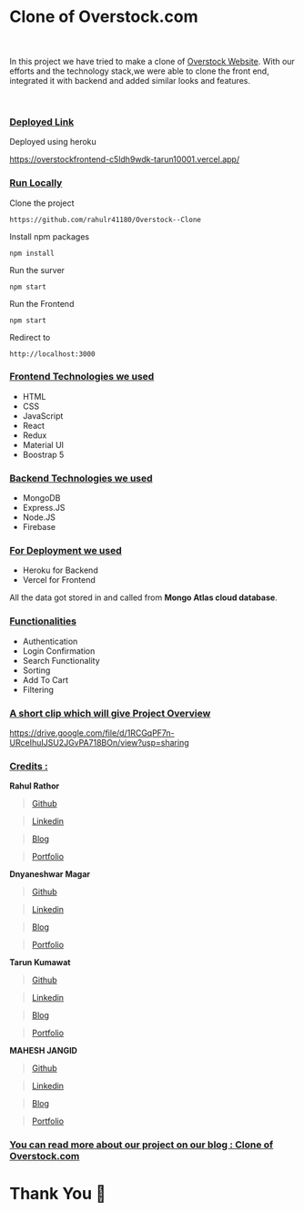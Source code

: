 

# Clone of Overstock.com  &nbsp;   &nbsp;   &nbsp;   &nbsp;   &nbsp; &nbsp;   &nbsp;   &nbsp;   &nbsp;   &nbsp; &nbsp;   &nbsp;   &nbsp;   &nbsp;   &nbsp; &nbsp;   &nbsp;   &nbsp;   &nbsp;   &nbsp;  &nbsp;   &nbsp;    &nbsp;   &nbsp;   &nbsp;   &nbsp;

In this project we have tried to make a clone of <a href="https://www.overstock.com/" target="_blank">Overstock Website</a>. With our efforts and the technology stack,we were able to clone the front end, integrated it with backend and added similar looks and features.

<img src="https://miro.medium.com/max/1400/1*No28AKL8qLCLMuldfFqW7Q.png" alt="" />

<img src="https://miro.medium.com/max/1400/1*uFR3vg5xPU14d6JEhKvZyQ.png" alt="" />

<img src="https://miro.medium.com/max/1400/1*e1Zf2mZKJcr65ovIInKSeQ.png" alt="" />

<img src="https://miro.medium.com/max/1400/1*2ulMH5gjvgVoeWNvwWyXnQ.png" alt="" />

<img src = "https://miro.medium.com/max/1400/1*RO-PAh_XGc6v3Q4xZ73Z0Q.png" alt = "" />

<img src = "https://miro.medium.com/max/1400/1*GTRWQt6Q23I7UYf2A4xtiA.png" alt = "" />

<div style='page-break-after: always'></div>

### <u>Deployed Link</u>

Deployed using heroku 

<a href="https://overstockfrontend-c5ldh9wdk-tarun10001.vercel.app/">https://overstockfrontend-c5ldh9wdk-tarun10001.vercel.app/</a>

### <u>Run Locally</u>

Clone the project

```
https://github.com/rahulr41180/Overstock--Clone
```

Install npm packages

```
npm install
```

Run the surver

```
npm start
```

Run the Frontend

```
npm start
```
Redirect to

```
http://localhost:3000
```

<div style='page-break-after: always'></div>

### <u>Frontend Technologies we used</u>

- HTML
- CSS
- JavaScript
- React
- Redux
- Material UI
- Boostrap 5

### <u>Backend Technologies we used</u>

- MongoDB
- Express.JS
- Node.JS
- Firebase

### <u>For Deployment we used</u>

- Heroku for Backend
- Vercel for Frontend

All the data got stored in and called from <b>Mongo Atlas cloud database</b>.

<div style='page-break-after: always'></div>

### <u>Functionalities</u>

- Authentication
- Login Confirmation
- Search Functionality
- Sorting
- Add To Cart
- Filtering


<div style='page-break-after: always'></div>


### <u>A short clip which will give Project Overview</u>

https://drive.google.com/file/d/1RCGqPF7n-URceIhuIJSU2JGvPA718BOn/view?usp=sharing

<div style='page-break-after: always'></div>

### <u>Credits :</u>

<b>Rahul Rathor</b>

> <a href="https://github.com/rahulr41180" target="_blank">Github</a>

> <a href="https://www.linkedin.com/in/rahul--rathor/" target="_blank">Linkedin</a>

> <a href="https://medium.com/@www.rahulr41180/journey-of-cloning-of-the-website-overstock-1d22f190f56b" target="_blank">Blog</a>

> <a href="https://rahul-rathor-portfolio.vercel.app/" target="_blank">Portfolio</a>

<b>Dnyaneshwar Magar</b>

> <a href="https://github.com/dnyaneshwarmagar" target="_blank">Github</a>

> <a href="https://www.linkedin.com/in/dnyaneshm/" target="_blank">Linkedin</a>

> <a href="https://medium.com/@dnyaneshwarmagar276" target="_blank">Blog</a>

> <a href="https://dnyaneshm-portfolio.vercel.app/" target="_blank">Portfolio</a>

<b>Tarun Kumawat</b>

> <a href="https://github.com/tarun10001" target="_blank">Github</a>

> <a href="https://www.linkedin.com/in/tarun-kumawat/" target="_blank">Linkedin</a>

> <a href="https://medium.com/@tarunkumawat1994" target="_blank">Blog</a>

> <a href="https://tarun-kumawat-portfolio.netlify.app/" target="_blank">Portfolio</a>

<b>MAHESH JANGID</b>

> <a href="https://github.com/mahesh-jangid" target="_blank">Github</a>

> <a href="https://www.linkedin.com/in/mahesh-jangid-a23479233/" target="_blank">Linkedin</a>

> <a href="" target="_blank">Blog</a>

> <a href="https://mahesh-jangid-portfolio.vercel.app/" target="_blank">Portfolio</a>


### <u>You can read more about our project on our blog : <a href="https://medium.com/@www.rahulr41180/journey-of-cloning-of-the-website-overstock-1d22f190f56b" target="_blank">Clone of Overstock.com</a> </u>


# Thank You :sparkling_heart:
